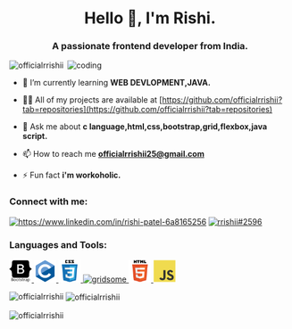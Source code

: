 <h1 align="center">Hello 👋, I'm Rishi.</h1>
<h3 align="center">A passionate frontend developer from India.</h3>
<img align="right" alt="coding" width="400" src="https://raw.githubusercontent.com/punitkmryh/punitkmryh/master/Developer.gif">

<p align="left"> <img src="https://komarev.com/ghpvc/?username=officialrrishii&label=Profile%20views&color=0e75b6&style=flat" alt="officialrrishii" /> </p>

- 🌱 I’m currently learning **WEB DEVLOPMENT,JAVA.**

- 👨‍💻 All of my projects are available at [https://github.com/officialrrishii?tab=repositories](https://github.com/officialrrishii?tab=repositories)

- 💬 Ask me about **c language,html,css,bootstrap,grid,flexbox,java script.**

- 📫 How to reach me **officialrrishii25@gmail.com**

- ⚡ Fun fact **i'm workoholic.**

<h3 align="left">Connect with me:</h3>
<p align="left">
<a href="https://linkedin.com/in/https://www.linkedin.com/in/rishi-patel-6a8165256" target="blank"><img align="center" src="https://raw.githubusercontent.com/rahuldkjain/github-profile-readme-generator/master/src/images/icons/Social/linked-in-alt.svg" alt="https://www.linkedin.com/in/rishi-patel-6a8165256" height="30" width="40" /></a>
<a href="https://discord.gg/rrishii#2596" target="blank"><img align="center" src="https://raw.githubusercontent.com/rahuldkjain/github-profile-readme-generator/master/src/images/icons/Social/discord.svg" alt="rrishii#2596" height="30" width="40" /></a>
</p>

<h3 align="left">Languages and Tools:</h3>
<p align="left"> <a href="https://getbootstrap.com" target="_blank" rel="noreferrer"> <img src="https://raw.githubusercontent.com/devicons/devicon/master/icons/bootstrap/bootstrap-plain-wordmark.svg" alt="bootstrap" width="40" height="40"/> </a> <a href="https://www.cprogramming.com/" target="_blank" rel="noreferrer"> <img src="https://raw.githubusercontent.com/devicons/devicon/master/icons/c/c-original.svg" alt="c" width="40" height="40"/> </a> <a href="https://www.w3schools.com/css/" target="_blank" rel="noreferrer"> <img src="https://raw.githubusercontent.com/devicons/devicon/master/icons/css3/css3-original-wordmark.svg" alt="css3" width="40" height="40"/> </a> <a href="https://gridsome.org/" target="_blank" rel="noreferrer"> <img src="https://www.vectorlogo.zone/logos/gridsome/gridsome-icon.svg" alt="gridsome" width="40" height="40"/> </a> <a href="https://www.w3.org/html/" target="_blank" rel="noreferrer"> <img src="https://raw.githubusercontent.com/devicons/devicon/master/icons/html5/html5-original-wordmark.svg" alt="html5" width="40" height="40"/> </a> <a href="https://developer.mozilla.org/en-US/docs/Web/JavaScript" target="_blank" rel="noreferrer"> <img src="https://raw.githubusercontent.com/devicons/devicon/master/icons/javascript/javascript-original.svg" alt="javascript" width="40" height="40"/> </a> </p>

<p><img align="left" src="https://github-readme-stats.vercel.app/api/top-langs?username=officialrrishii&show_icons=true&locale=en&layout=compact" alt="officialrrishii" /></p>

<p>&nbsp;<img align="center" src="https://github-readme-stats.vercel.app/api?username=officialrrishii&show_icons=true&locale=en" alt="officialrrishii" /></p>

<p><img align="center" src="https://github-readme-streak-stats.herokuapp.com/?user=officialrrishii&" alt="officialrrishii" /></p>
